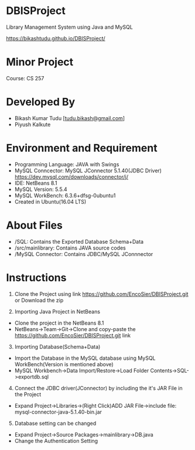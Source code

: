 # DBISProject
Library Management System using Java and MySQL

 https://bikashtudu.github.io/DBISProject/
# Minor Project
Course: CS 257

# Developed By
- Bikash Kumar Tudu [tudu.bikash@gmail.com]
- Piyush Kalkute

# Environment and Requirement
- Programming Language: JAVA with  Swings
- MySQL Conncector: MySQL JConnector 5.1.40(JDBC Driver)
  https://dev.mysql.com/downloads/connector/j/
- IDE: NetBeans 8.1
- MySQL Version: 5.5.4
- MySQL WorkBench: 6.3.6+dfsg-0ubuntu1
- Created in Ubuntu(16.04 LTS)

# About Files
-  /SQL: Contains the Exported Database Schema+Data
- /src/mainlibrary: Contains JAVA source codes
- /MySQL Connector: Contains JDBC/MySQL JConnnector

# Instructions
1) Clone the Project using link https://github.com/EncoSier/DBISProject.git or Download the zip

2) Importing Java Project in NetBeans
- Clone the project in the NetBeans 8.1
- NetBeans->Team->Git->Clone and copy-paste the https://github.com/EncoSier/DBISProject.git link

3) Importing Database(Schema+Data)
- Import the Database in the MySQL database using MySQL WorkBench(Version is mentioned above)
- MySQL Workbench->Data Import/Restore->Load Folder Contents->SQL->exportdb.sql

4) Connect the JDBC driver(JConnector) by including the it's JAR File in the Project
- Expand Project->Libraries->(Right Click)ADD JAR File->include file: mysql-connector-java-5.1.40-bin.jar

5) Database setting can be changed
- Expand Project->Source Packages->mainlibrary->DB.java
- Change the Authentication Setting

